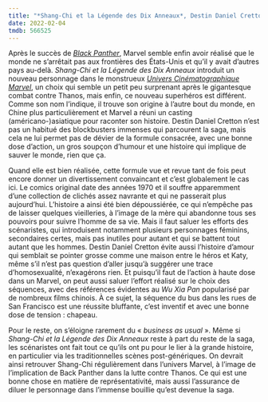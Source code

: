 ```yaml
---
title: "*Shang-Chi et la Légende des Dix Anneaux*, Destin Daniel Cretton"
date: 2022-02-04
tmdb: 566525
---
```



Après le succès de [*Black Panther*](https://voiretmanger.fr/black-panther-coogler/), Marvel semble enfin avoir réalisé que le monde ne s’arrêtait pas aux frontières des États-Unis et qu’il y avait d’autres pays au-delà. *Shang-Chi et la Légende des Dix Anneaux* introduit un nouveau personnage dans le monstrueux [*Univers Cinématographique Marvel*](https://voiretmanger.fr/saga/univers-cinematographique-marvel/), un choix qui semble un petit peu surprenant après le gigantesque combat contre Thanos, mais enfin, ce nouveau superhéros est différent. Comme son nom l’indique, il trouve son origine à l’autre bout du monde, en Chine plus particulièrement et Marvel a réuni un casting (américano-)asiatique pour raconter son histoire. Destin Daniel Cretton n’est pas un habitué des blockbusters immenses qui parcourent la saga, mais cela ne lui permet pas de dévier de la formule consacrée, avec une bonne dose d’action, un gros soupçon d’humour et une histoire qui implique de sauver le monde, rien que ça. 

Quand elle est bien réalisée, cette formule vue et revue tant de fois peut encore donner un divertissement convaincant et c’est globalement le cas ici. Le comics original date des années 1970 et il souffre apparemment d’une collection de clichés assez navrante et qui ne passerait plus aujourd’hui. L’histoire a ainsi été bien dépoussiérée, ce qui n’empêche pas de laisser quelques vieilleries, à l’image de la mère qui abandonne tous ses pouvoirs pour suivre l’homme de sa vie. Mais il faut saluer les efforts des scénaristes, qui introduisent notamment plusieurs personnages féminins, secondaires certes, mais pas inutiles pour autant et qui se battent tout autant que les hommes. Destin Daniel Cretton évite aussi l’histoire d’amour qui semblait se pointer grosse comme une maison entre le héros et Katy, même s’il n’est pas question d’aller jusqu’à suggérer une trace d’homosexualité, n’exagérons rien. Et puisqu’il faut de l’action à haute dose dans un Marvel, on peut aussi saluer l’effort réalisé sur le choix des séquences, avec des références évidentes au *Wu Xia Pan* popularisé par de nombreux films chinois. À ce sujet, la séquence du bus dans les rues de San Francisco est une réussite bluffante, c’est inventif et avec une bonne dose de tension : chapeau.

Pour le reste, on s’éloigne rarement du « *business as usual* ». Même si *Shang-Chi et la Légende des Dix Anneaux* reste à part du reste de la saga, les scénaristes ont fait tout ce qu’ils ont pu pour le lier à la grande histoire, en particulier via les traditionnelles scènes post-génériques. On devrait ainsi retrouver Shang-Chi régulièrement dans l’univers Marvel, à l’image de l’implication de Back Panther dans la lutte contre Thanos. Ce qui est une bonne chose en matière de représentativité, mais aussi l’assurance de diluer le personnage dans l’immense bouillie qu’est devenue la saga.  

